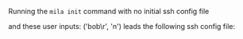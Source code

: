 Running the `mila init` command with no initial ssh config file

and these user inputs: ('bob\r', 'n')
leads the following ssh config file:

```

```
